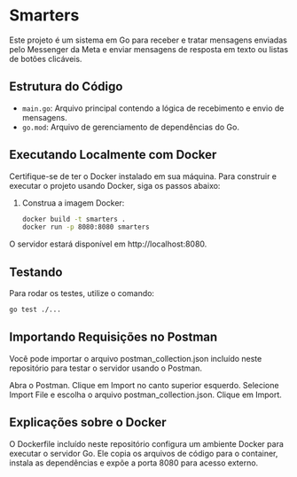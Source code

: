 # Smarters

Este projeto é um sistema em Go para receber e tratar mensagens enviadas pelo Messenger da Meta e enviar mensagens de resposta em texto ou listas de botões clicáveis.

## Estrutura do Código

- `main.go`: Arquivo principal contendo a lógica de recebimento e envio de mensagens.
- `go.mod`: Arquivo de gerenciamento de dependências do Go.

## Executando Localmente com Docker

Certifique-se de ter o Docker instalado em sua máquina. Para construir e executar o projeto usando Docker, siga os passos abaixo:

1. Construa a imagem Docker:
   ```sh
   docker build -t smarters .
   docker run -p 8080:8080 smarters
   ````

O servidor estará disponível em http://localhost:8080.

## Testando

Para rodar os testes, utilize o comando:

```sh
go test ./...
```

## Importando Requisições no Postman

Você pode importar o arquivo postman_collection.json incluído neste repositório para testar o servidor usando o Postman.

Abra o Postman.
Clique em Import no canto superior esquerdo.
Selecione Import File e escolha o arquivo postman_collection.json.
Clique em Import.


## Explicações sobre o Docker
O Dockerfile incluído neste repositório configura um ambiente Docker para executar o servidor Go. Ele copia os arquivos de código para o container, instala as dependências e expõe a porta 8080 para acesso externo.




